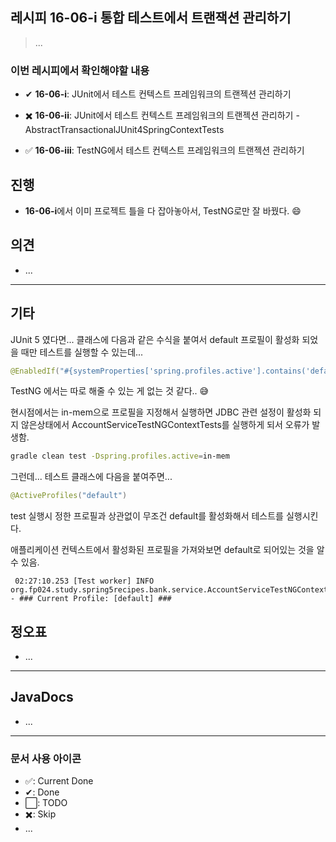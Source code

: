 ## 레시피 16-06-i 통합 테스트에서 트랜잭션 관리하기

> ...

### 이번 레시피에서 확인해야할  내용

* ✔ **16-06-i**: JUnit에서 테스트 컨텍스트 프레임워크의 트랜젝션 관리하기

* ✖️ **16-06-ii**: JUnit에서 테스트 컨텍스트 프레임워크의 트랜젝션 관리하기 - AbstractTransactionalJUnit4SpringContextTests

* ✅ **16-06-iii**: TestNG에서 테스트 컨텍스트 프레임워크의 트랜젝션 관리하기

  




## 진행

* **16-06-i**에서 이미 프로젝트 틀을 다 잡아놓아서, TestNG로만 잘 바꿨다. 😄



## 의견

* ...




---

## 기타

JUnit 5 였다면...  클래스에 다음과 같은 수식을 붙여서 default 프로필이 활성화 되었을 때만 테스트를 실행할 수 있는데...

```java
@EnabledIf("#{systemProperties['spring.profiles.active'].contains('default')}")
```

TestNG 에서는 따로 해줄 수 있는 게 없는 것 같다.. 😅

현시점에서는 in-mem으로 프로필을 지정해서 실행하면 JDBC 관련 설정이 활성화 되지 않은상태에서 AccountServiceTestNGContextTests를 실행하게 되서 오류가 발생함.

```bash
gradle clean test -Dspring.profiles.active=in-mem
```



그런데... 테스트 클래스에 다음을 붙여주면...

```java
@ActiveProfiles("default")
```

test 실행시 정한 프로필과 상관없이 무조건 default를 활성화해서 테스트를 실행시킨다.

애플리케이션 컨텍스트에서 활성화된 프로필을 가져와보면 default로 되어있는 것을 알 수 있음.

```
 02:27:10.253 [Test worker] INFO  org.fp024.study.spring5recipes.bank.service.AccountServiceTestNGContextTests - ### Current Profile: [default] ###
```





## 정오표

* ...
  


---

## JavaDocs

* ...



---

### 문서 사용 아이콘

* ✅: Current Done
* ✔: Done
* ⬜: TODO
* ✖️: Skip
* ...


